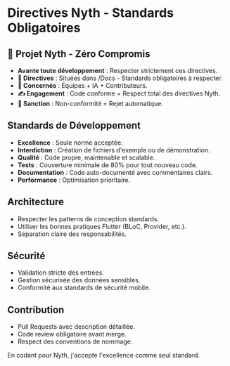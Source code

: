 # Directives Nyth - Standards Obligatoires

## 🚀 Projet Nyth - Zéro Compromis
- **Avante toute développement** : Respecter strictement ces directives.
- **📁 Directives** : Situées dans /Docs - Standards obligatoires à respecter.
- **👥 Concernés** : Équipes + IA + Contributeurs.
- **✍️ Engagement** : Code conforme = Respect total des directives Nyth.
- **🚫 Sanction** : Non-conformité = Rejet automatique.

## Standards de Développement
- **Excellence** : Seule norme acceptée.
- **Interdiction** : Création de fichiers d'exemple ou de démonstration.
- **Qualité** : Code propre, maintenable et scalable.
- **Tests** : Couverture minimale de 80% pour tout nouveau code.
- **Documentation** : Code auto-documenté avec commentaires clairs.
- **Performance** : Optimisation prioritaire.

## Architecture
- Respecter les patterns de conception standards.
- Utiliser les bonnes pratiques Flutter (BLoC, Provider, etc.).
- Séparation claire des responsabilités.

## Sécurité
- Validation stricte des entrées.
- Gestion sécurisée des données sensibles.
- Conformité aux standards de sécurité mobile.

## Contribution
- Pull Requests avec description détaillée.
- Code review obligatoire avant merge.
- Respect des conventions de nommage.

En codant pour Nyth, j'accepte l'excellence comme seul standard.
